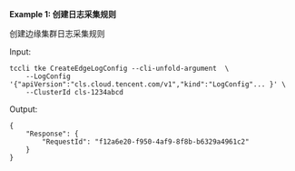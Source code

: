 **Example 1: 创建日志采集规则**

创建边缘集群日志采集规则

Input: 

```
tccli tke CreateEdgeLogConfig --cli-unfold-argument  \
    --LogConfig '{"apiVersion":"cls.cloud.tencent.com/v1","kind":"LogConfig"... }' \
    --ClusterId cls-1234abcd
```

Output: 
```
{
    "Response": {
        "RequestId": "f12a6e20-f950-4af9-8f8b-b6329a4961c2"
    }
}
```

